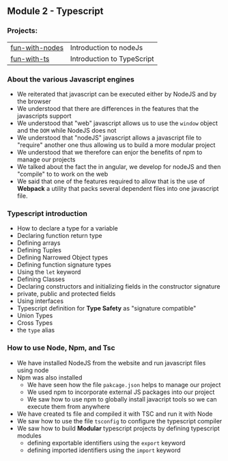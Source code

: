 ## Module 2 - Typescript

### Projects:
|     |     |
| --- | --- |
| [fun-with-nodes](fun-with-nodejs/) | Introduction to nodeJs |
| [fun-with-ts](fun-with-ts/) | Introduction to TypeScript |


### About the various Javascript engines
* We reiterated that javascript can be executed either by NodeJS and by the browser
* We understood that there are differences in the features that the javascripts support
* We understood that "web" javascript allows us to use the `window` object and the `DOM` while NodeJS does not
* We understood that "nodeJS" javascript allows a javascript file to "require" another one thus allowing us to build a more modular project
* We understood that we therefore can enjor the benefits of npm to manage our projects
* We talked about the fact the in angular, we develop for nodeJS and then "compile" to to work on the web
* We said that one of the features required to allow that is the use of **Webpack** a utility that packs several dependent files into one javascript file.

### Typescript introduction
* How to declare a type for a variable
* Declaring function return type
* Defining arrays
* Defining Tuples
* Defining Narrowed Object types
* Defining function signature types
* Using the `let` keyword
* Defining Classes
* Declaring constructors and initializing fields in the constructor signature
* private, public and protected fields
* Using interfaces
* Typescript definition for **Type Safety** as "signature compatible"
* Union Types
* Cross Types
* the `type` alias

### How to use Node, Npm, and Tsc
* We have installed NodeJS from the website and run javascript files using node
* Npm was also installed
    * We have seen how the file `pakcage.json` helps to manage our project
    * We used npm to incorporate external JS packages into our project
    * We saw how to use npm to globally install javacript tools so we can execute them from anywhere
* We have created ts file and compiled it with TSC and run it with Node
* We saw how to use the file `tsconfig` to configure the typescript compiler
* We saw how to build **Modular** typescript projects by defining typescript modules
  * defining exportable identifiers using the `export` keyword
  * defining imported identifiers using the `import` keyword

